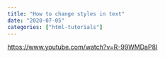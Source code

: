 ```yaml
---
title: "How to change styles in text"
date: "2020-07-05"
categories: ["html-tutorials"]
---
```


https://www.youtube.com/watch?v=R-99WMDaP8I
